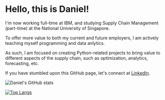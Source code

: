 # Hello, this is Daniel!

I'm now working full-time at IBM, and studying Supply Chain Management (part-time) at the National University of Singapore.

To offer more value to both my current and future employers, I am actively teaching myself programming and data anlytics.

As such, I am focused on creating Python-related projects to bring value to different aspects of the supply chain, such as optimization, analytics, forecasting, etc.

If you have stumbled upon this GitHub page, let's connect at [LinkedIn](https://linkedin.com/in/dwoo-work).

![Daniel's GitHub stats](https://github-readme-stats.vercel.app/api?username=dwoo-work&show_icons=true&theme=dark)

[![Top Langs](https://github-readme-stats.vercel.app/api/top-langs/?username=dwoo-work&layout=compact&theme=dark)](https://github.com/dwoo-work/github-readme-stats)
